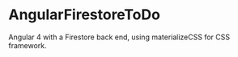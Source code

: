 # AngularFirestoreToDo
Angular 4 with a Firestore back end, using materializeCSS for CSS framework.
